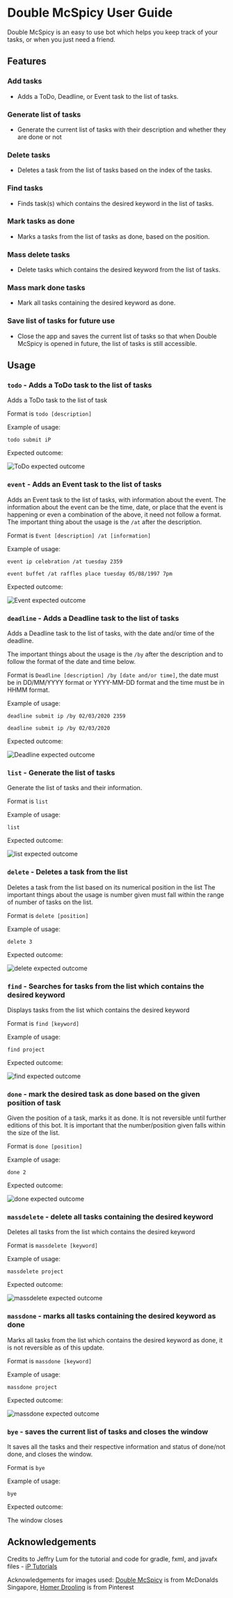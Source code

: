 # Double McSpicy User Guide  
Double McSpicy is an easy to use bot which helps you keep track of your tasks, or when you just need a friend.
## Features 

### Add tasks 
- Adds a ToDo, Deadline, or Event task to the list of tasks.
### Generate list of tasks 
- Generate the current list of tasks with their description and whether they are done or not
### Delete tasks 
- Deletes a task from the list of tasks based on the index of the tasks.
### Find tasks 
- Finds task(s) which contains the desired keyword in the list of tasks.
### Mark tasks as done 
- Marks a tasks from the list of tasks as done, based on the position.
### Mass delete tasks  
- Delete tasks which contains the desired keyword from the list of tasks.
### Mass mark done tasks 
- Mark all tasks containing the desired keyword as done.
### Save list of tasks for future use 
- Close the app and saves the current list of tasks so that when Double McSpicy is opened in future, the list of tasks is still accessible.

## Usage

### `todo` - Adds a ToDo task to the list of tasks
Adds a ToDo task to the list of task

Format is `todo [description]`

Example of usage: 

`todo submit iP`

Expected outcome:

![ToDo expected outcome](Todo.png)

### `event` - Adds an Event task to the list of tasks
Adds an Event task to the list of tasks, with information about the event. The information
about the event can be the time, date, or place that the event is happening or even a combination of the above, it need
not follow a format.
The important thing about the usage is the `/at` after the description.


Format is `Event [description] /at [information]`

Example of usage: 

`event ip celebration /at tuesday 2359`

`event buffet /at raffles place tuesday 05/08/1997 7pm`

Expected outcome:

![Event expected outcome](Event.png)

### `deadline` - Adds a Deadline task to the list of tasks
Adds a Deadline task to the list of tasks, with the date and/or time of the deadline. 

The important things about the usage is the `/by` after the description and to follow the format of the date and time
below.

Format is `Deadline [description] /by [date and/or time]`, the date must be in DD/MM/YYYY format or YYYY-MM-DD format
and the time must be in HHMM format.

Example of usage: 

`deadline submit ip /by 02/03/2020 2359`

`deadline submit ip /by 02/03/2020`

Expected outcome:

![Deadline expected outcome](Deadline.png)

### `list` - Generate the list of tasks
Generate the list of tasks and their information.

Format is `list`

Example of usage: 

`list`

Expected outcome:

![list expected outcome](list.png)

### `delete` - Deletes a task from the list
Deletes a task from the list based on its numerical position in the list 
The important things about the usage is number given must fall within the range of number of tasks on the list.

Format is `delete [position]`

Example of usage: 

`delete 3`

Expected outcome:

![delete expected outcome](Delete.png)

### `find` - Searches for tasks from the list which contains the desired keyword
Displays tasks from the list which contains the desired keyword

Format is `find [keyword]`

Example of usage: 

`find project`

Expected outcome:

![find expected outcome](find.png)

### `done` - mark the desired task as done based on the given position of task
Given the position of a task, marks it as done. It is not reversible until further editions of this bot.
It is important that the number/position given falls within the size of the list.

Format is `done [position]`

Example of usage: 

`done 2`

Expected outcome:

![done expected outcome](done.png)

### `massdelete` - delete all tasks containing the desired keyword
Deletes all tasks from the list which contains the desired keyword

Format is `massdelete [keyword]`

Example of usage: 

`massdelete project`

Expected outcome:

![massdelete expected outcome](massdelete.png)

### `massdone` - marks all tasks containing the desired keyword as done
Marks all tasks from the list which contains the desired keyword as done, it is not reversible as of this update.

Format is `massdone [keyword]`

Example of usage: 

`massdone project`

Expected outcome:

![massdone expected outcome](massdone.png)

### `bye` - saves the current list of tasks and closes the window
It saves all the tasks and their respective information and status of done/not done, and closes the window.

Format is `bye`

Example of usage: 

`bye`

Expected outcome:

The window closes




## Acknowledgements
Credits to Jeffry Lum for the tutorial and code for gradle, fxml, and javafx files -  [iP Tutorials](https://github.com/nus-cs2103-AY1920S2/duke/blob/master/tutorials/javaFxTutorialPart4.md)

Acknowledgements for images used:
[Double McSpicy](https://www.mcdonalds.com.sg/food-menu/double-mcspicy/) is from McDonalds Singapore, [Homer Drooling](https://www.pinterest.com/pin/488218415832350967/) is from Pinterest